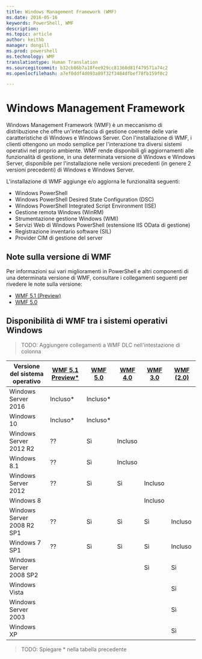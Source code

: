```yaml
---
title: Windows Management Framework (WMF)
ms.date: 2016-05-16
keywords: PowerShell, WMF
description: 
ms.topic: article
author: keithb
manager: dongill
ms.prod: powershell
ms.technology: WMF
translationtype: Human Translation
ms.sourcegitcommit: b32cb86b7a18fee929cc81360d81f479571a74c2
ms.openlocfilehash: a7ef0ddf4d093a89f32f3484dfbef78fb159f0c2

---
```


# Windows Management Framework

Windows Management Framework (WMF) è un meccanismo di distribuzione che offre un'interfaccia di gestione coerente delle varie caratteristiche di Windows e Windows Server.
Con l'installazione di WMF, i clienti ottengono un modo semplice per l'interazione tra diversi sistemi operativi nel proprio ambiente.
WMF rende disponibili gli aggiornamenti alle funzionalità di gestione, in una determinata versione di Windows e Windows Server, disponibile per l'installazione nelle versioni precedenti (in genere 2 versioni precedenti) di Windows e Windows Server.

L'installazione di WMF aggiunge e/o aggiorna le funzionalità seguenti:

- Windows PowerShell
- Windows PowerShell Desired State Configuration (DSC)
- Windows PowerShell Integrated Script Environment (ISE)
- Gestione remota Windows (WinRM)
- Strumentazione gestione Windows (WMI)
- Servizi Web di Windows PowerShell (estensione IIS OData di gestione)
- Registrazione inventario software (SIL)
- Provider CIM di gestione del server

## Note sulla versione di WMF
Per informazioni sui vari miglioramenti in PowerShell e altri componenti di una determinata versione di WMF, consultare i collegamenti seguenti per rivedere le note sulla versione:


- [WMF 5.1 (Preview)](5.1/release-notes.md)
- [WMF 5.0](5.0/releasenotes.md)


## Disponibilità di WMF tra i sistemi operativi Windows

>TODO: Aggiungere collegamenti a WMF DLC nell'intestazione di colonna

| Versione del sistema operativo | [WMF 5.1 Preview*]() | [WMF 5.0]() | [WMF 4.0]() |  [WMF 3.0]() | [WMF (2.0)]() |
| ------------------------ | ----------- | ----------- | ----------- | ------------ |  ------------- |
| Windows Server 2016 | Incluso* | Incluso* |  |  |  |
| Windows 10 | Incluso* | Incluso*  | | | |  
| Windows Server 2012 R2| ?? | Sì | Incluso |  |  |
| Windows 8.1 | ?? | Sì |  Incluso |  |  |
| Windows Server 2012 | ?? | Sì | Sì |  Incluso | |
| Windows 8 |  |  |  | Incluso | |
| Windows Server 2008 R2 SP1 | ?? | Sì | Sì |  Sì| Incluso |
| Windows 7 SP1  | ?? | Sì | Sì | Sì | Incluso |
| Windows Server 2008 SP2 | | | | Sì | Sì |
| Windows Vista | | | | | Sì |
| Windows Server 2003| | | |  | Sì |
| Windows XP | | | |  | Sì |

>TODO: Spiegare * nella tabella precedente



<!--HONumber=Jul16_HO1-->


